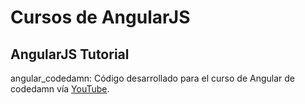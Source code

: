 # Cursos de AngularJS

## AngularJS Tutorial
angular_codedamn: Código desarrollado para el curso de Angular de codedamn vía [YouTube](https://www.youtube.com/playlist?list=PLYxzS__5yYQmX2bItSRCqwiQZn5dIL1gt). 
